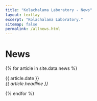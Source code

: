 ```yaml
---
title: "Kolachalama Laboratory - News"
layout: textlay
excerpt: "Kolachalama Laboratory."
sitemap: false
permalink: /allnews.html
---
```


# News

{% for article in site.data.news %}
<p>{{ article.date }} <br>
<em>{{ article.headline }}</em></p>
{% endfor %}
